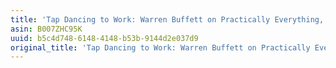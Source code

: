 ```yaml
---
title: 'Tap Dancing to Work: Warren Buffett on Practically Everything, 1966-2013'
asin: B007ZHC95K
uuid: b5c4d748-6148-4148-b53b-9144d2e037d9
original_title: 'Tap Dancing to Work: Warren Buffett on Practically Everything, 1966-2013'
---
```


